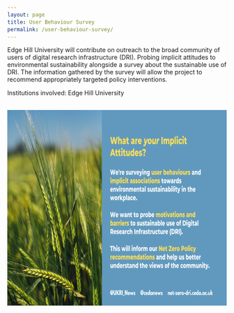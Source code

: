 ```yaml
---
layout: page
title: User Behaviour Survey
permalink: /user-behaviour-survey/
---
```

Edge Hill University will contribute on outreach to the broad community of users of digital research infrastructure (DRI). Probing implicit attitudes to environmental sustainability alongside a survey about the sustainable use of DRI.  The information gathered by the survey will allow the project to recommend appropriately targeted policy interventions.  


Institutions involved: Edge Hill University

<br>
<img src="/images/userwebsite.png" width="800" height="450" alt="User Behaviour Survey">
